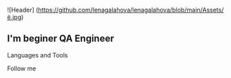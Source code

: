 ![Header] (https://github.com/lenagalahova/lenagalahova/blob/main/Assets/ё.jpg)

## I'm beginer QA Engineer


Languages and Tools
 
Follow me
